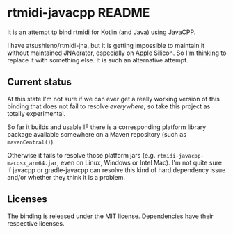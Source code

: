 # rtmidi-javacpp README

It is an attempt tp bind rtmidi for Kotlin (and Java) using JavaCPP.

I have atsushieno/rtmidi-jna, but it is getting impossible to maintain it without maintained JNAerator, especially on Apple Silicon. So I'm thinking to replace it with something else. It is such an alternative attempt.

## Current status

At this state I'm not sure if we can ever get a really working version of this binding that does not fail to resolve *everywhere*, so take this project as totally experimental.

So far it builds and usable IF there is a corresponding platform library package available somewhere on a Maven repository (such as `mavenCentral()`).

Otherwise it fails to resolve those platform jars (e.g. `rtmidi-javacpp-macosx_arm64.jar`, even on Linux, Windows or Intel Mac). I'm not quite sure if javacpp or gradle-javacpp can resolve this kind of hard dependency issue and/or whether they think it is a problem.

## Licenses

The binding is released under the MIT license. Dependencies have their
respective licenses.
